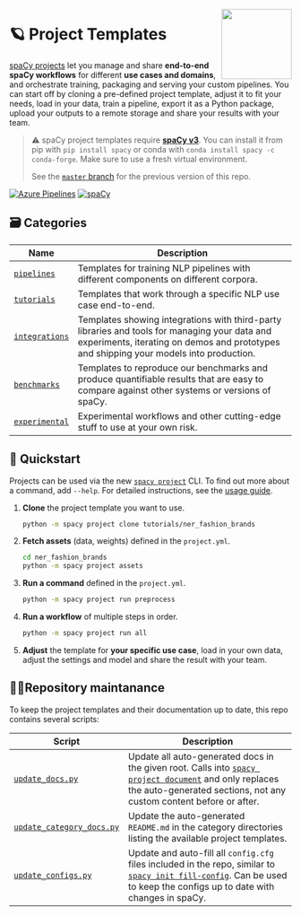 <a href="https://explosion.ai"><img src="https://explosion.ai/assets/img/logo.svg" width="125" height="125" align="right" /></a>

# 🪐 Project Templates

[spaCy projects](https://spacy.io/usage/projects) let you manage and
share **end-to-end spaCy workflows** for different **use cases and domains**,
and orchestrate training, packaging and serving your custom pipelines. You can
start off by cloning a pre-defined project template, adjust it to fit your
needs, load in your data, train a pipeline, export it as a Python package,
upload your outputs to a remote storage and share your results with your team.

> ⚠️ spaCy project templates require [**spaCy v3**](https://spacy.io). You can
> install it from pip with `pip install spacy` or conda with `conda install spacy -c conda-forge`. Make sure to use a fresh virtual environment.
>
> See the [`master` branch](https://github.com/explosion/projects/tree/master)
> for the previous version of this repo.

[![Azure Pipelines](https://img.shields.io/azure-devops/build/explosion-ai/public/20/v3.svg?logo=azure-pipelines&style=flat-square&label=build)](https://dev.azure.com/explosion-ai/public/_build?definitionId=20)
[![spaCy](https://img.shields.io/static/v1?label=made%20with%20%E2%9D%A4%20and&message=spaCy&color=09a3d5&style=flat-square)](https://spacy.io)

## 🗃 Categories

| Name                           | Description                                                                                                                                                                             |
| ------------------------------ | --------------------------------------------------------------------------------------------------------------------------------------------------------------------------------------- |
| [`pipelines`](pipelines)       | Templates for training NLP pipelines with different components on different corpora.                                                                                                    |
| [`tutorials`](tutorials)       | Templates that work through a specific NLP use case end-to-end.                                                                                                                         |
| [`integrations`](integrations) | Templates showing integrations with third-party libraries and tools for managing your data and experiments, iterating on demos and prototypes and shipping your models into production. |
| [`benchmarks`](benchmarks)     | Templates to reproduce our benchmarks and produce quantifiable results that are easy to compare against other systems or versions of spaCy.                                             |
| [`experimental`](experimental) | Experimental workflows and other cutting-edge stuff to use at your own risk.                                                                                                            |

## 🚀 Quickstart

Projects can be used via the new
[`spacy project`](https://spacy.io/api/cli#project) CLI. To find out
more about a command, add `--help`. For detailed instructions, see the
[usage guide](https://spacy.io/usage/projects).

<!-- TODO: update example -->

1. **Clone** the project template you want to use.
   ```bash
   python -m spacy project clone tutorials/ner_fashion_brands
   ```
2. **Fetch assets** (data, weights) defined in the `project.yml`.
   ```bash
   cd ner_fashion_brands
   python -m spacy project assets
   ```
3. **Run a command** defined in the `project.yml`.
   ```bash
   python -m spacy project run preprocess
   ```
4. **Run a workflow** of multiple steps in order.
   ```bash
   python -m spacy project run all
   ```
5. **Adjust** the template for **your specific use case**, load in your own
   data, adjust the settings and model and share the result with your team.

## 👷‍♀️Repository maintanance

To keep the project templates and their documentation up to date, this repo
contains several scripts:

| Script                                                       | Description                                                                                                                                                                                                               |
| ------------------------------------------------------------ | ------------------------------------------------------------------------------------------------------------------------------------------------------------------------------------------------------------------------- |
| [`update_docs.py`](.github/update_docs.py)                   | Update all auto-generated docs in the given root. Calls into [`spacy project document`](https://spacy.io/api/cli#project-document) and only replaces the auto-generated sections, not any custom content before or after. |
| [`update_category_docs.py`](.github/update_category_docs.py) | Update the auto-generated `README.md` in the category directories listing the available project templates.                                                                                                                |
| [`update_configs.py`](.github/update_configs.py)             | Update and auto-fill all `config.cfg` files included in the repo, similar to [`spacy init fill-config`](https://spacy.io/api/cli#init-fill-config). Can be used to keep the configs up to date with changes in spaCy.     |
